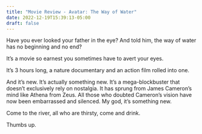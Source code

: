 ```yaml
---
title: "Movie Review - Avatar: The Way of Water"
date: 2022-12-19T15:39:13-05:00
draft: false
---
```


Have you ever looked your father in the eye? And told him, the way of water has no beginning and no end?

It’s a movie so earnest you sometimes have to avert your eyes. 

It’s 3 hours long, a nature documentary and an action film rolled into one. 

And it’s new. It’s actually something new. It’s a mega-blockbuster that doesn’t exclusively rely on nostalgia. It has sprung from James Cameron’s mind like Athena from Zeus. All those who doubted Cameron’s vision have now been embarrassed and silenced. My god, it’s something new. 

Come to the river, all who are thirsty, come and drink. 

Thumbs up.